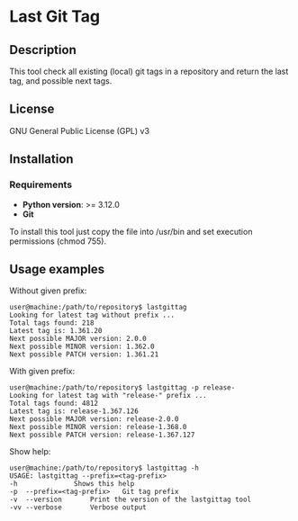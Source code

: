 # Last Git Tag
## Description
This tool check all existing (local) git tags in a repository and return the last tag, and possible next tags.

## License
GNU General Public License (GPL) v3

## Installation
### Requirements
- **Python version**: >= 3.12.0<br>
- **Git**

To install this tool just copy the file into /usr/bin and set execution permissions (chmod 755).

## Usage examples
Without given prefix:
```shell
user@machine:/path/to/repository$ lastgittag
Looking for latest tag without prefix ... 
Total tags found: 218
Latest tag is: 1.361.20
Next possible MAJOR version: 2.0.0
Next possible MINOR version: 1.362.0
Next possible PATCH version: 1.361.21
```
With given prefix:
```shell
user@machine:/path/to/repository$ lastgittag -p release-
Looking for latest tag with "release-" prefix ... 
Total tags found: 4812
Latest tag is: release-1.367.126
Next possible MAJOR version: release-2.0.0
Next possible MINOR version: release-1.368.0
Next possible PATCH version: release-1.367.127
```
Show help:
```shell
user@machine:/path/to/repository$ lastgittag -h
USAGE: lastgittag --prefix=<tag-prefix>
-h				Shows this help
-p	--prefix=<tag-prefix>	Git tag prefix
-v	--version		Print the version of the lastgittag tool
-vv	--verbose		Verbose output
```